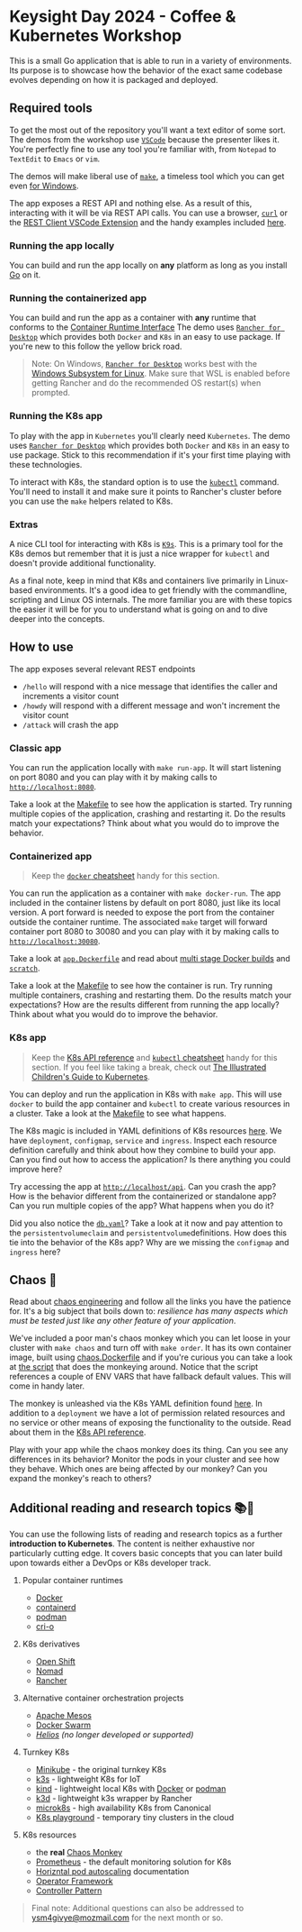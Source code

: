# Keysight Day 2024 - Coffee & Kubernetes Workshop

This is a small Go application that is able to run in a variety of environments. Its purpose is to showcase how the behavior of the exact same codebase evolves depending on how it is packaged and deployed.

## Required tools

To get the most out of the repository you'll want a text editor of some sort. The demos from the workshop use [`VSCode`](https://code.visualstudio.com/download) because the presenter likes it. You're perfectly fine to use any tool you're familiar with, from `Notepad` to `TextEdit` to `Emacs` or `vim`.

The demos will make liberal use of [`make`](https://www.gnu.org/software/make/), a timeless tool which you can get even [for Windows](https://gnuwin32.sourceforge.net/packages/make.htm).

The app exposes a REST API and nothing else. As a result of this, interacting with it will be via REST API calls. You can use a browser, [`curl`](https://curl.se/download.html) or the [REST Client VSCode Extension](https://marketplace.visualstudio.com/items?itemName=humao.rest-client) and the handy examples included [here](test.http).

### Running the app locally

You can build and run the app locally on **any** platform as long as you install [Go](https://go.dev/dl/) on it.

### Running the containerized app

You can build and run the app as a container with **any** runtime that conforms to the [Container Runtime Interface](https://github.com/kubernetes/community/blob/master/contributors/devel/sig-node/container-runtime-interface.md) The demo uses [`Rancher for Desktop`](https://github.com/rancher-sandbox/rancher-desktop/releases/tag/v1.9.1) which provides both `Docker` and `K8s` in an easy to use package. If you're new to this follow the yellow brick road. 

>Note: On Windows, [`Rancher for Desktop`](https://github.com/rancher-sandbox/rancher-desktop/releases/tag/v1.9.1) works best with the [Windows Subsystem for Linux](https://learn.microsoft.com/en-us/windows/wsl/install). Make sure that WSL is enabled before getting Rancher and do the recommended OS restart(s) when prompted.


### Running the K8s app

To play with the app in `Kubernetes` you'll clearly need `Kubernetes`. The demo uses [`Rancher for Desktop`](https://github.com/rancher-sandbox/rancher-desktop/releases/tag/v1.9.1) which provides both `Docker` and `K8s` in an easy to use package. Stick to this recommendation if it's your first time playing with these technologies.

To interact with K8s, the standard option is to use the [`kubectl`](https://kubernetes.io/docs/tasks/tools/#kubectl) command. You'll need to install it and make sure it points to Rancher's cluster before you can use the `make` helpers related to K8s.

### Extras

A nice CLI tool for interacting with K8s is [`K9s`](https://github.com/derailed/k9s/releases). This is a primary tool for the K8s demos but remember that it is just a nice wrapper for `kubectl` and doesn't provide additional functionality.

As a final note, keep in mind that K8s and containers live primarily in Linux-based environments. It's a good idea to get friendly with the commandline, scripting and Linux OS internals. The more familiar you are with these topics the easier it will be for you to understand what is going on and to dive deeper into the concepts.

## How to use

The app exposes several relevant REST endpoints 
- `/hello` will respond with a nice message that identifies the caller and increments a visitor count
- `/howdy` will respond with a different message and won't increment the visitor count
- `/attack` will crash the app

### Classic app

You can run the application locally with `make run-app`. It will start listening on port 8080 and you can play with it by making calls to [`http://localhost:8080`](http://localhost:8080).

Take a look at the [Makefile](Makefile) to see how the application is started. Try running multiple copies of the application, crashing and restarting it. Do the results match your expectations? Think about what you would do to improve the behavior.

### Containerized app

>Keep the [`docker` cheatsheet](https://docs.docker.com/get-started/docker_cheatsheet.pdf) handy for this section.

You can run the application as a container with `make docker-run`. The app included in the container listens by default on port 8080, just like its local version. A port forward is needed to expose the port from the container outside the container runtime. The associated `make` target will forward container port 8080 to 30080 and you can play with it by making calls to [`http://localhost:30080`](http://localhost:30080).

Take a look at [`app.Dockerfile`](docker/app.Dockerfile) and read about [multi stage Docker builds](https://docs.docker.com/build/building/multi-stage/) and [`scratch`](https://hub.docker.com/_/scratch/). 

Take a look at the [Makefile](Makefile) to see how the container is run. Try running multiple containers, crashing and restarting them. Do the results match your expectations? How are the results different from running the app locally? Think about what you would do to improve the behavior.

### K8s app

>Keep the [K8s API reference](https://kubernetes.io/docs/reference/generated/kubernetes-api/v1.28/#api-overview) and [`kubectl` cheatsheet](https://kubernetes.io/docs/reference/kubectl/quick-reference/#viewing-and-finding-resources) handy for this section.
> If you feel like taking a break, check out [The Illustrated Children's Guide to Kubernetes](https://youtu.be/3I9PkvZ80BQ?si=9ywZSfYFiSbXPdqj).

You can deploy and run the application in K8s with `make app`. This will use `docker` to build the app container and `kubectl` to create various resources in a cluster. Take a look at the [Makefile](Makefile) to see what happens.

The K8s magic is included in YAML definitions of K8s resources [here](k8s/app.yaml). We have `deployment`, `configmap`, `service` and `ingress`. Inspect each resource definition carefully and think about how they combine to build your app. Can you find out how to access the application? Is there anything you could improve here?

Try accessing the app at [`http://localhost/api`](http://localhost/api). Can you crash the app? How is the behavior different from the containerized or standalone app? Can you run multiple copies of the app? What happens when you do it?

Did you also notice the [`db.yaml`](k8s/db.yaml)? Take a look at it now and pay attention to the `persistentvolumeclaim` and `persistentvolume`definitions. How does this tie into the behavior of the K8s app? Why are we missing the `configmap` and `ingress` here?

## Chaos 🐒

Read about [chaos engineering](https://en.wikipedia.org/wiki/Chaos_engineering) and follow all the links you have the patience for. It's a big subject that boils down to: _resilience has many aspects which must be tested just like any other feature of your application_. 

We've included a poor man's chaos monkey which you can let loose in your cluster with `make chaos` and turn off with `make order`. It has its own container image, built using [chaos.Dockerfile](docker/chaos.Dockerfile) and if you're curious you can take a look at [the script](k8s/chaos.sh) that does the monkeying around. Notice that the script references a couple of ENV VARS that have fallback default values. This will come in handy later.

The monkey is unleashed via the K8s YAML definition found [here](k8s/chaos.yaml). In addition to a `deployment` we have a lot of permission related resources and no service or other means of exposing the functionality to the outside. Read about them in the [K8s API reference](https://kubernetes.io/docs/reference/generated/kubernetes-api/v1.28/#cluster-apis).

Play with your app while the chaos monkey does its thing. Can you see any differences in its behavior? Monitor the pods in your cluster and see how they behave. Which ones are being affected by our monkey? Can you expand the monkey's reach to others?

## Additional reading and research topics 📚🐛

You can use the following lists of reading and research topics as a further **introduction to Kubernetes**. The content is neither exhaustive nor particularly cutting edge. It covers basic concepts that you can later build upon towards either a DevOps or K8s developer track. 

1. Popular container runtimes 
    - [Docker](https://www.docker.com/)
    - [containerd](https://containerd.io/)
    - [podman](https://podman.io/)
    - [cri-o](https://cri-o.io/)

2. K8s derivatives
    - [Open Shift](https://www.redhat.com/en/technologies/cloud-computing/openshift)
    - [Nomad](https://www.nomadproject.io/)
    - [Rancher](https://www.rancher.com/)

3. Alternative container orchestration projects
    - [Apache Mesos](https://mesos.apache.org/)
    - [Docker Swarm](https://docs.docker.com/engine/swarm/)
    - _[Helios](https://github.com/spotify/helios) (no longer developed or supported)_

4. Turnkey K8s
    - [Minikube](https://minikube.sigs.k8s.io/docs/start/) - the original turnkey K8s
    - [k3s](https://k3s.io/) - lightweight K8s for IoT
    - [kind](https://kind.sigs.k8s.io/) - lightweight local K8s with [Docker](https://www.docker.com/) or [podman](https://podman.io/)
    - [k3d](https://k3d.io/v5.6.0/) - lightweight k3s wrapper by Rancher
    - [microk8s](https://microk8s.io/) - high availability K8s from Canonical
    - [K8s playground](https://labs.play-with-k8s.com/) - temporary tiny clusters in the cloud

5. K8s resources
    - the **real** [Chaos Monkey](https://netflix.github.io/chaosmonkey/)
    - [Prometheus](https://prometheus.io/docs/prometheus/latest/getting_started/) - the default monitoring solution for K8s
    - [Horizntal pod autoscaling](https://kubernetes.io/docs/tasks/run-application/horizontal-pod-autoscale/) documentation
    - [Operator Framework](https://sdk.operatorframework.io/)
    - [Controller Pattern](https://kubernetes.io/docs/concepts/architecture/controller/)

> Final note: Additional questions can also be addressed to [ysm4givye@mozmail.com](mailto:ysm4givye@mozmail.com) for the next month or so.